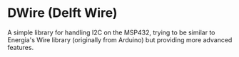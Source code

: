 # DWire (Delft Wire)
A simple library for handling I2C on the MSP432, trying to be similar to Energia's Wire library (originally from Arduino) but providing more advanced features.
